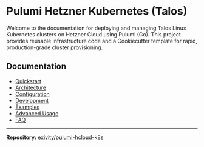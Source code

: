 # Pulumi Hetzner Kubernetes (Talos)

Welcome to the documentation for deploying and managing Talos Linux Kubernetes clusters on Hetzner Cloud using Pulumi (Go). This project provides reusable infrastructure code and a Cookiecutter template for rapid, production-grade cluster provisioning.

## Documentation

- [Quickstart](../README.md)
- [Architecture](architecture.md)
- [Configuration](configuration.md)
- [Development](development.md)
- [Examples](examples.md)
- [Advanced Usage](advanced.md)
- [FAQ](faq.md)

---

**Repository:** [exivity/pulumi-hcloud-k8s](https://github.com/exivity/pulumi-hcloud-k8s)
